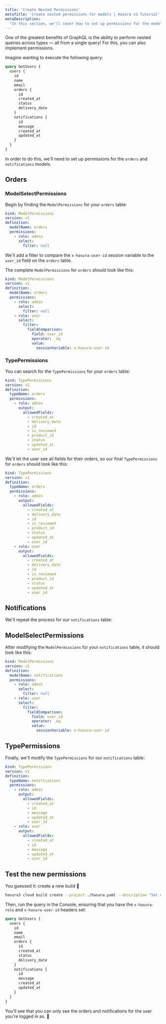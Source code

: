```yaml
---
title: 'Create Nested Permissions'
metaTitle: 'Create nested permissions for models | Hasura v3 Tutorial'
metaDescription:
  "In this section, we'll cover how to set up permissions for the models called by the user model for select operations."
---
```


One of the greatest benefits of GraphQL is the ability to perform nested queries across types — all from a single query!
For this, you can also implement permissions.

Imagine wanting to execute the following query:

```graphql
query GetUsers {
  users {
    id
    name
    email
    orders {
      id
      created_at
      status
      delivery_date
    }
    notifications {
      id
      message
      created_at
      updated_at
    }
  }
}
```

In order to do this, we'll need to set up permissions for the `orders` and `notifications` models.

## Orders

### ModelSelectPermissions

Begin by finding the `ModelPermissions` for your `orders` table:

```yaml
kind: ModelPermissions
version: v1
definition:
  modelName: orders
  permissions:
    - role: admin
      select:
        filter: null
```

We'll add a filter to compare the `x-hasura-user-id` session variable to the `user_id` field on the `orders` table.

The complete `ModelPermissions` for `orders` should look like this:

```yaml
kind: ModelPermissions
version: v1
definition:
  modelName: orders
  permissions:
    - role: admin
      select:
        filter: null
    - role: user
      select:
        filter:
          fieldComparison:
            field: user_id
            operator: _eq
            value:
              sessionVariable: x-hasura-user-id
```

### TypePermissions

You can search for the `TypePermissions` for your `orders` table:

```yaml
kind: TypePermissions
version: v1
definition:
  typeName: orders
  permissions:
    - role: admin
      output:
        allowedFields:
          - created_at
          - delivery_date
          - id
          - is_reviewed
          - product_id
          - status
          - updated_at
          - user_id
```

We'll let the user see all fields for their orders, so our final `TypePermissions` for `orders` should look like this:

```yaml
kind: TypePermissions
version: v1
definition:
  typeName: orders
  permissions:
    - role: admin
      output:
        allowedFields:
          - created_at
          - delivery_date
          - id
          - is_reviewed
          - product_id
          - status
          - updated_at
          - user_id
    - role: user
      output:
        allowedFields:
          - created_at
          - delivery_date
          - id
          - is_reviewed
          - product_id
          - status
          - updated_at
          - user_id
```

## Notifications

We'll repeat the process for our `notifications` table:

## ModelSelectPermissions

After modifying the `ModelPermissions` for your `notifications` table, it should look like this:

```yaml
kind: ModelPermissions
version: v1
definition:
  modelName: notifications
  permissions:
    - role: admin
      select:
        filter: null
    - role: user
      select:
        filter:
          fieldComparison:
            field: user_id
            operator: _eq
            value:
              sessionVariable: x-hasura-user-id
```

## TypePermissions

Finally, we'll modify the `TypePermissions` for our `notifications` table:

```yaml
kind: TypePermissions
version: v1
definition:
  typeName: notifications
  permissions:
    - role: admin
      output:
        allowedFields:
          - created_at
          - id
          - message
          - updated_at
          - user_id
    - role: user
      output:
        allowedFields:
          - created_at
          - id
          - message
          - updated_at
          - user_id
```

## Test the new permissions

You guessed it: create a new build 🚀

```bash
hasura3 cloud build create --project ./hasura.yaml --description "Set nested permissions for users"
```

Then, run the query in the Console, ensuring that you have the `x-hasura-role` and `x-hasura-user-id` headers set:

```graphql
query GetUsers {
  users {
    id
    name
    email
    orders {
      id
      created_at
      status
      delivery_date
    }
    notifications {
      id
      message
      created_at
      updated_at
    }
  }
}
```

You'll see that you can only see the orders and notifications for the user you're logged in as. 🎉
